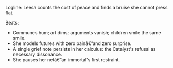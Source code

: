 ﻿---
series: 2
novella: 1
file: S2N1_IntA
type: interlude
label: A
pov: Leesa
setting: Harmony heartland
word_target_min: 801
word_target_max: 1299
status: outline
---
Logline: Leesa counts the cost of peace and finds a bruise she cannot press flat.

Beats:
- Communes hum; art dims; arguments vanish; children smile the same smile.
- She models futures with zero painâ€”and zero surprise.
- A single grief note persists in her calculus: the Catalyst's refusal as necessary dissonance.
- She pauses her netâ€”an immortal's first restraint.